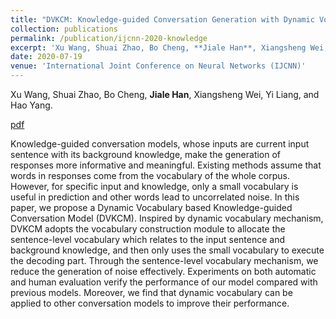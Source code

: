 ```yaml
---
title: "DVKCM: Knowledge-guided Conversation Generation with Dynamic Vocabulary"
collection: publications
permalink: /publication/ijcnn-2020-knowledge
excerpt: 'Xu Wang, Shuai Zhao, Bo Cheng, **Jiale Han**, Xiangsheng Wei, Yi Liang, and Hao Yang.'
date: 2020-07-19
venue: 'International Joint Conference on Neural Networks (IJCNN)'
---
```

Xu Wang, Shuai Zhao, Bo Cheng, **Jiale Han**, Xiangsheng Wei, Yi Liang, and Hao Yang.

[pdf](https://ieeexplore.ieee.org/document/9207441)

Knowledge-guided conversation models, whose inputs are current input sentence with its background knowledge, make the generation of responses more informative and meaningful. Existing methods assume that words in responses come from the vocabulary of the whole corpus. However, for specific input and knowledge, only a small vocabulary is useful in prediction and other words lead to uncorrelated noise. In this paper, we propose a Dynamic Vocabulary based Knowledge-guided Conversation Model (DVKCM). Inspired by dynamic vocabulary mechanism, DVKCM adopts the vocabulary construction module to allocate the sentence-level vocabulary which relates to the input sentence and background knowledge, and then only uses the small vocabulary to execute the decoding part. Through the sentence-level vocabulary mechanism, we reduce the generation of noise effectively. Experiments on both automatic and human evaluation verify the performance of our model compared with previous models. Moreover, we find that dynamic vocabulary can be applied to other conversation models to improve their performance.
